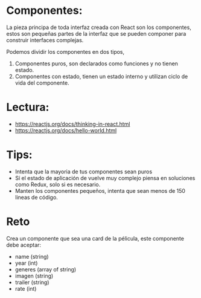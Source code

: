 # Componentes:

La pieza principa de toda interfaz creada con React son los componentes, estos son pequeñas partes de la interfaz que se pueden componer para construir interfaces complejas.

Podemos dividir los componentes en dos tipos,

1. Componentes puros, son declarados como funciones y no tienen estado.
2. Componentes con estado, tienen un estado interno y utilizan ciclo de vida del componente.

# Lectura:

* https://reactjs.org/docs/thinking-in-react.html
* https://reactjs.org/docs/hello-world.html

# Tips:

* Intenta que la mayoria de tus componentes sean puros
* Sí el estado de aplicación de vuelve muy complejo piensa en soluciones como Redux, solo si es necesario.
* Manten los componentes pequeños, intenta que sean menos de 150 lineas de código.

# Reto

Crea un componente que sea una card de la pélicula, este componente debe aceptar:

* name (string)
* year (int)
* generes (array of string)
* imagen (string)
* trailer (string)
* rate (int)
